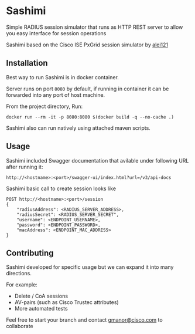 # Sashimi

Simple RADIUS session simulator that runs as HTTP REST server to allow you easy interface for session operations

Sashimi based on the Cisco ISE PxGrid session simulator by [alei121](https://github.com/alei121)

## Installation

Best way to run Sashimi is in docker container.

Server runs on port `8080` by default, if running in container it can be forwarded into any port of host machine.

From the project directory, Run:
```
docker run --rm -it -p 8080:8080 $(docker build -q --no-cache .)
```
Sashimi also can run natively using attached maven scripts.

## Usage
Sashimi included Swagger documentation that avilable under following URL after running it:
```
http://<hostname>:<port>/swagger-ui/index.html?url=/v3/api-docs
```
Sashimi basic call to create session looks like
```
POST http://<hostname>:<port>/session
{
    "radiusAddress": <RADIUS_SERVER_ADDRESS>,
    "radiusSecret": <RADIUS_SERVER_SECRET",
    "username": <ENDPOINT_USERNAME>,
    "password": <ENDPOINT_PASSWORD>,
    "macAddress": <ENDPOINT_MAC_ADDRESS>
}
```

## Contributing
Sashimi developed for specific usage but we can expand it into many directions.

For example: 
- Delete / CoA sessions
- AV-pairs (such as Cisco Trustec attributes)
- More automated tests

Feel free to start your branch and contact gmanor@cisco.com to collaborate
